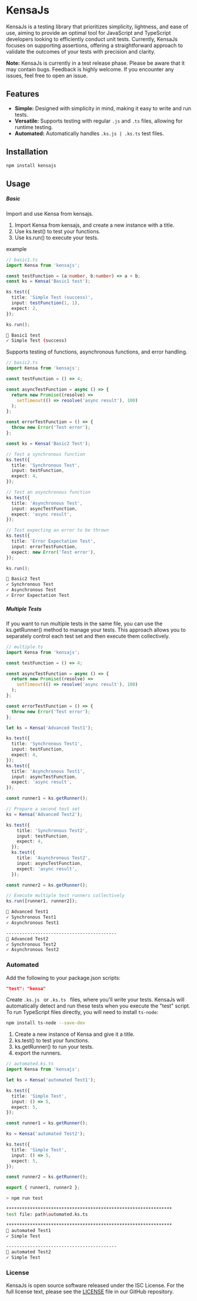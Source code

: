 # KensaJs

KensaJs is a testing library that prioritizes simplicity, lightness, and ease of use, aiming to provide an optimal tool for JavaScript and TypeScript developers looking to efficiently conduct unit tests.
Currently, KensaJs focuses on supporting assertions, offering a straightforward approach to validate the outcomes of your tests with precision and clarity. 

**Note:** KensaJs is currently in a test release phase. Please be aware that it may contain bugs. Feedback is highly welcome. If you encounter any issues, feel free to open an issue.

## Features

- **Simple:** Designed with simplicity in mind, making it easy to write and run tests.
- **Versatile:** Supports testing with regular `.js` and `.ts` files, allowing for runtime testing.
- **Automated:** Automatically handles `.ks.js | .ks.ts` test files.


## Installation

```bash
npm install kensajs
```
## Usage

##### Basic

Import and use Kensa from kensajs.
1. Import Kensa from kensajs, and create a new instance with a title.
2. Use ks.test() to test your functions.
3. Use ks.run() to execute your tests.

example
```typescript
// basic1.ts
import Kensa from 'kensajs';

const testFunction = (a:number, b:number) => a + b;
const ks = Kensa('Basic1 test');

ks.test({
  title: 'Simple Test (success)',
  input: testFunction(1, 1),
  expect: 2,
});

ks.run();
```

```bash
📄 Basic1 test
✓ Simple Test (success)
```

Supports testing of functions, asynchronous functions, and error handling.

```typescript
// basic2.ts
import Kensa from 'kensajs';

const testFunction = () => 4;

const asyncTestFunction = async () => {
  return new Promise((resolve) =>
    setTimeout(() => resolve('async result'), 100)
  );
};

const errorTestFunction = () => {
  throw new Error('Test error');
};

const ks = Kensa('Basic2 Test');

// Test a synchronous function
ks.test({
  title: 'Synchronous Test',
  input: testFunction,
  expect: 4,
});

// Test an asynchronous function
ks.test({
  title: 'Asynchronous Test',
  input: asyncTestFunction,
  expect: 'async result',
});

// Test expecting an error to be thrown
ks.test({
  title: 'Error Expectation Test',
  input: errorTestFunction,
  expect: new Error('Test error'),
});

ks.run();
```

```bash
📄 Basic2 Test
✓ Synchronous Test
✓ Asynchronous Test
✓ Error Expectation Test
```

##### Multiple Tests

If you want to run multiple tests in the same file, you can use the ks.getRunner() method to manage your tests. This approach allows you to separately control each test set and then execute them collectively.

```typescript
// multiple.ts
import Kensa from 'kensajs';

const testFunction = () => 4;

const asyncTestFunction = async () => {
  return new Promise((resolve) =>
    setTimeout(() => resolve('async result'), 100)
  );
};

const errorTestFunction = () => {
  throw new Error('Test error');
};

let ks = Kensa('Advanced Test1');

ks.test({
  title: 'Synchronous Test1',
  input: testFunction,
  expect: 4,
});
ks.test({
  title: 'Asynchronous Test1',
  input: asyncTestFunction,
  expect: 'async result',
});

const runner1 = ks.getRunner();

// Prepare a second test set
ks = Kensa('Advanced Test2');

ks.test({
    title: 'Synchronous Test2',
    input: testFunction,
    expect: 4,
  });
  ks.test({
    title: 'Asynchronous Test2',
    input: asyncTestFunction,
    expect: 'async result',
  });

const runner2 = ks.getRunner();

// Execute multiple test runners collectively
ks.run([runner1, runner2]);

```
  
```bash
📄 Advanced Test1
✓ Synchronous Test1
✓ Asynchronous Test1

------------------------------------------
📄 Advanced Test2
✓ Synchronous Test2
✓ Asynchronous Test2
```

### Automated

Add the following to your package.json scripts:

```json
"test": "kensa"
```

Create  `.ks.js ` or  `.ks.ts ` files, where you'll write your tests. KensaJs will automatically detect and run these tests when you execute the "test" script. To run TypeScript files directly, you will need to install `ts-node`:

```bash
npm install ts-node --save-dev
```

1. Create a new instance of Kensa and give it a title.
2. ks.test() to test your functions.
3. ks.getRunner() to run your tests.
4. export the runners.

```typescript
// automated.ks.ts
import Kensa from 'kensajs';

let ks = Kensa('automated Test1');

ks.test({
  title: 'Simple Test',
  input: () => 5,
  expect: 5,
});

const runner1 = ks.getRunner();

ks = Kensa('automated Test2');

ks.test({
  title: 'Simple Test',
  input: () => 5,
  expect: 5,
});

const runner2 = ks.getRunner();

export { runner1, runner2 };
```

```bash
> npm run test

***************************************************************
test file: path\automated.ks.ts

***************************************************************
📄 automated Test1
✓ Simple Test

------------------------------------------
📄 automated Test2
✓ Simple Test

```

### License
KensaJs is open source software released under the ISC License. For the full license text, please see the [LICENSE](https://github.com/sunaga104/KensaJs/LICENSE) file in our GitHub repository.